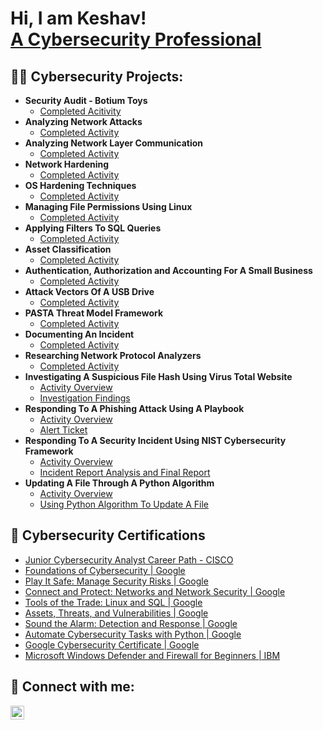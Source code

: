 <h1>Hi, I am Keshav! 
  <br/>
  <a href="https://www.linkedin.com/in/keshavkr/">A Cybersecurity Professional</a>

<h2>👨‍💻 Cybersecurity Projects:</h2>

- <b>Security Audit - Botium Toys</b>
  - [Completed Acitivity](https://github.com/cyberkeshav/Security-Audit-Botium-Toys)
- <b>Analyzing Network Attacks</b>
  - [Completed Activity](https://github.com/cyberkeshav/analyzing-network-attacks)
- <b>Analyzing Network Layer Communication</b>
  - [Completed Activity](https://github.com/cyberkeshav/network-layer-communication)
- <b>Network Hardening</b>
  - [Completed Activity](https://github.com/cyberkeshav/network-hardening)
- <b>OS Hardening Techniques</b>
  - [Completed Activity](https://github.com/cyberkeshav/OS-Hardening-Techniques)
- <b>Managing File Permissions Using Linux</b>
  - [Completed Activity](https://github.com/cyberkeshav/manage-file-permissions-in-linux)
- <b>Applying Filters To SQL Queries</b>
  - [Completed Activity](https://github.com/cyberkeshav/apply-filters-to-sql-queries)
- <b>Asset Classification</b>
  - [Completed Activity](https://github.com/cyberkeshav/asset-classification)
- <b>Authentication, Authorization and Accounting For A Small Business</b>
  - [Completed Activity](https://github.com/cyberkeshav/access-controls-worksheet)
- <b>Attack Vectors Of A USB Drive</b>
  - [Completed Activity](https://github.com/cyberkeshav/attack-vectors-of-a-usb-drive)
- <b>PASTA Threat Model Framework</b>
  - [Completed Activity](https://github.com/cyberkeshav/PASTA-Threat-Model-Framework)
- <b>Documenting An Incident</b>
  - [Completed Activity](https://github.com/cyberkeshav/documenting-an-incident)
- <b>Researching Network Protocol Analyzers</b>
  - [Completed Activity](https://github.com/cyberkeshav/Researching-Network-Protocol-Analyzers)
- <b>Investigating A Suspicious File Hash Using Virus Total Website</b>
  - [Activity Overview](https://github.com/joshmadakor1/Package-Delivery-Pathfinding-Algorithm)
  - [Investigation Findings](https://github.com/joshmadakor1/Package-Delivery-Pathfinding-Algorithm)
- <b>Responding To A Phishing Attack Using A Playbook</b>
  - [Activity Overview](https://github.com/joshmadakor1/Package-Delivery-Pathfinding-Algorithm)
  - [Alert Ticket](https://github.com/joshmadakor1/Package-Delivery-Pathfinding-Algorithm)
- <b>Responding To A Security Incident Using NIST Cybersecurity Framework</b>
  - [Activity Overview](https://github.com/joshmadakor1/Package-Delivery-Pathfinding-Algorithm)
  - [Incident Report Analysis and Final Report](https://github.com/joshmadakor1/Package-Delivery-Pathfinding-Algorithm)
- <b>Updating A File Through A Python Algorithm</b>
  - [Activity Overview](https://github.com/joshmadakor1/Package-Delivery-Pathfinding-Algorithm)
  - [Using Python Algorithm To Update A File](https://github.com/joshmadakor1/Package-Delivery-Pathfinding-Algorithm)


<h2>🏅 Cybersecurity Certifications</h2>

- [Junior Cybersecurity Analyst Career Path - CISCO](https://www.credly.com/badges/8338a196-1952-4cd0-b98a-9d7a45f3fc2f/linked_in_profile)
- [Foundations of Cybersecurity | Google](https://www.coursera.org/account/accomplishments/certificate/XC7Q6E8ZZ8WE)
- [Play It Safe: Manage Security Risks | Google](https://www.coursera.org/account/accomplishments/certificate/43ZLM5SDT8UX)
- [Connect and Protect: Networks and Network Security | Google](https://www.coursera.org/account/accomplishments/certificate/BC4YJWAKHRXR)
- [Tools of the Trade: Linux and SQL | Google](https://www.coursera.org/account/accomplishments/certificate/Q2BDXYXT4UYD)
- [Assets, Threats, and Vulnerabilities | Google](https://www.coursera.org/account/accomplishments/certificate/G8L2CKMAMB63)
- [Sound the Alarm: Detection and Response | Google](https://www.coursera.org/account/accomplishments/certificate/9LQ5BV7835QL)
- [Automate Cybersecurity Tasks with Python | Google](https://www.coursera.org/account/accomplishments/certificate/K2KFG8Z2AE5R)
- [Google Cybersecurity Certificate | Google](https://www.credly.com/badges/e8d27c2f-35c9-44e6-af43-1345e7a08153/)
- [Microsoft Windows Defender and Firewall for Beginners | IBM](https://www.credly.com/badges/e8d27c2f-35c9-44e6-af43-1345e7a08153/)




<h2> 🤳 Connect with me:</h2>

[<img align="left" alt="Keshav | LinkedIn" width="22px" src="https://cdn.jsdelivr.net/npm/simple-icons@v3/icons/linkedin.svg" />][linkedin]

[linkedin]: https://www.linkedin.com/in/keshavkr/
